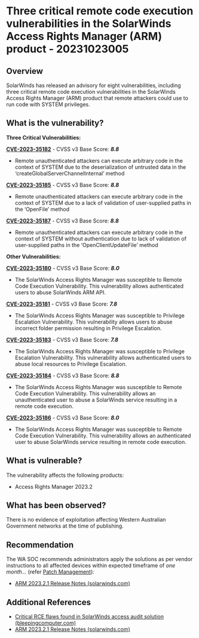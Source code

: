 # Three critical remote code execution vulnerabilities in the SolarWinds Access Rights Manager (ARM) product - 20231023005

## Overview

SolarWinds has released an advisory for eight vulnerabilities, including three critical remote code execution vulnerabilities in the SolarWinds Access Rights Manager (ARM) product that remote attackers could use to run code with SYSTEM privileges.

## What is the vulnerability?

**Three Critical Vulnerabilities:**

[**CVE-2023-35182**](https://nvd.nist.gov/vuln/detail/CVE-2023-35182) - CVSS v3 Base Score: ***8.8***

- Remote unauthenticated attackers can execute arbitrary code in the context of SYSTEM due to the deserialization of untrusted data in the ‘createGlobalServerChannelInternal’ method

[**CVE-2023-35185**](https://nvd.nist.gov/vuln/detail/CVE-2023-35185) - CVSS v3 Base Score: ***8.8***

- Remote unauthenticated attackers can execute arbitrary code in the context of SYSTEM due to a lack of validation of user-supplied paths in the ‘OpenFile’ method

[**CVE-2023-35187**](https://nvd.nist.gov/vuln/detail/CVE-2023-35187) - CVSS v3 Base Score: ***8.8***

- Remote unauthenticated attackers can execute arbitrary code in the context of SYSTEM without authentication due to lack of validation of user-supplied paths in the ‘OpenClientUpdateFile’ method

**Other Vulnerabilities:**

[**CVE-2023-35180**](https://nvd.nist.gov/vuln/detail/CVE-2023-35180) - CVSS v3 Base Score: ***8.0***

- The SolarWinds Access Rights Manager was susceptible to Remote Code Execution Vulnerability. This vulnerability allows authenticated users to abuse SolarWinds ARM API.

[**CVE-2023-35181**](https://nvd.nist.gov/vuln/detail/CVE-2023-35181) - CVSS v3 Base Score: ***7.8***

- The SolarWinds Access Rights Manager was susceptible to Privilege Escalation Vulnerability. This vulnerability allows users to abuse incorrect folder permission resulting in Privilege Escalation.

[**CVE-2023-35183**](https://nvd.nist.gov/vuln/detail/CVE-2023-35183) - CVSS v3 Base Score: ***7.8***

- The SolarWinds Access Rights Manager was susceptible to Privilege Escalation Vulnerability. This vulnerability allows authenticated users to abuse local resources to Privilege Escalation.

[**CVE-2023-35184**](https://nvd.nist.gov/vuln/detail/CVE-2023-35184) - CVSS v3 Base Score: ***8.8***

- The SolarWinds Access Rights Manager was susceptible to Remote Code Execution Vulnerability. This vulnerability allows an unauthenticated user to abuse a SolarWinds service resulting in a remote code execution.

[**CVE-2023-35186**](https://nvd.nist.gov/vuln/detail/CVE-2023-35186) - CVSS v3 Base Score: ***8.0***

- The SolarWinds Access Rights Manager was susceptible to Remote Code Execution Vulnerability. This vulnerability allows an authenticated user to abuse SolarWinds service resulting in remote code execution.

## What is vulnerable?

The vulnerability affects the following products:

- Access Rights Manager 2023.2

## What has been observed?

There is no evidence of exploitation affecting Western Australian Government networks at the time of publishing.

## Recommendation

The WA SOC recommends administrators apply the solutions as per vendor instructions to all affected devices within expected timeframe of *one month...* (refer [Patch Management](../guidelines/patch-management.md)):

- [ARM 2023.2.1 Release Notes (solarwinds.com)](https://documentation.solarwinds.com/en/success_center/arm/content/release_notes/arm_2023-2-1_release_notes.htm)

## Additional References

- [Critical RCE flaws found in SolarWinds access audit solution (bleepingcomputer.com)](https://www.bleepingcomputer.com/news/security/critical-rce-flaws-found-in-solarwinds-access-audit-solution/)
- [ARM 2023.2.1 Release Notes (solarwinds.com)](https://documentation.solarwinds.com/en/success_center/arm/content/release_notes/arm_2023-2-1_release_notes.htm)
